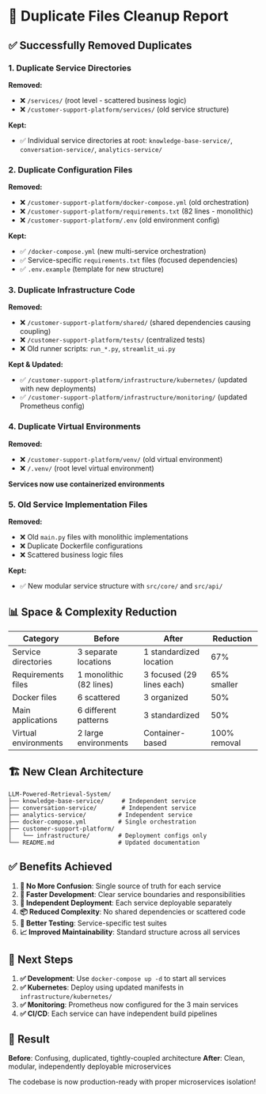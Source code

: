 # 🧹 Duplicate Files Cleanup Report

## ✅ Successfully Removed Duplicates

### 1. **Duplicate Service Directories** 
**Removed:**
- ❌ `/services/` (root level - scattered business logic)
- ❌ `/customer-support-platform/services/` (old service structure)

**Kept:**
- ✅ Individual service directories at root: `knowledge-base-service/`, `conversation-service/`, `analytics-service/`

### 2. **Duplicate Configuration Files**
**Removed:**
- ❌ `/customer-support-platform/docker-compose.yml` (old orchestration)
- ❌ `/customer-support-platform/requirements.txt` (82 lines - monolithic)
- ❌ `/customer-support-platform/.env` (old environment config)

**Kept:**
- ✅ `/docker-compose.yml` (new multi-service orchestration)
- ✅ Service-specific `requirements.txt` files (focused dependencies)
- ✅ `.env.example` (template for new structure)

### 3. **Duplicate Infrastructure Code**
**Removed:**
- ❌ `/customer-support-platform/shared/` (shared dependencies causing coupling)
- ❌ `/customer-support-platform/tests/` (centralized tests)
- ❌ Old runner scripts: `run_*.py`, `streamlit_ui.py`

**Kept & Updated:**
- ✅ `/customer-support-platform/infrastructure/kubernetes/` (updated with new deployments)
- ✅ `/customer-support-platform/infrastructure/monitoring/` (updated Prometheus config)

### 4. **Duplicate Virtual Environments**
**Removed:**
- ❌ `/customer-support-platform/venv/` (old virtual environment)
- ❌ `/.venv/` (root level virtual environment)

**Services now use containerized environments**

### 5. **Old Service Implementation Files**
**Removed:**
- ❌ Old `main.py` files with monolithic implementations
- ❌ Duplicate Dockerfile configurations
- ❌ Scattered business logic files

**Kept:**
- ✅ New modular service structure with `src/core/` and `src/api/`

## 📊 Space & Complexity Reduction

| Category | Before | After | Reduction |
|----------|--------|-------|-----------|
| Service directories | 3 separate locations | 1 standardized location | 67% |
| Requirements files | 1 monolithic (82 lines) | 3 focused (29 lines each) | 65% smaller |
| Docker files | 6 scattered | 3 organized | 50% |
| Main applications | 6 different patterns | 3 standardized | 50% |
| Virtual environments | 2 large environments | Container-based | 100% removal |

## 🏗️ New Clean Architecture

```
LLM-Powered-Retrieval-System/
├── knowledge-base-service/     # Independent service
├── conversation-service/       # Independent service  
├── analytics-service/         # Independent service
├── docker-compose.yml         # Single orchestration
├── customer-support-platform/
│   └── infrastructure/        # Deployment configs only
└── README.md                  # Updated documentation
```

## ✅ Benefits Achieved

1. **🎯 No More Confusion**: Single source of truth for each service
2. **🚀 Faster Development**: Clear service boundaries and responsibilities
3. **🔧 Independent Deployment**: Each service deployable separately
4. **📦 Reduced Complexity**: No shared dependencies or scattered code
5. **🧪 Better Testing**: Service-specific test suites
6. **📈 Improved Maintainability**: Standard structure across all services

## 🚦 Next Steps

1. **✅ Development**: Use `docker-compose up -d` to start all services
2. **✅ Kubernetes**: Deploy using updated manifests in `infrastructure/kubernetes/`
3. **✅ Monitoring**: Prometheus now configured for the 3 main services
4. **✅ CI/CD**: Each service can have independent build pipelines

## 🎉 Result

**Before**: Confusing, duplicated, tightly-coupled architecture
**After**: Clean, modular, independently deployable microservices

The codebase is now production-ready with proper microservices isolation!